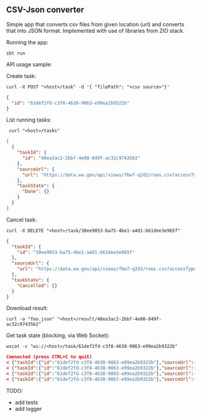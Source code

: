 ## CSV-Json converter

Simple app that converts csv files from given location (url) and converts that into JSON format. 
Implemented with use of libraries from ZIO stack. 

Running the app: 
```
sbt run
```

API usage sample: 

Create task:
```
curl -X POST "<host>/task" -d '{ "filePath": "<csv source>"}'
```
```json
{
  "id": "61def2fd-c3f8-4638-9063-e99ea2b9322b"
}
```

List running tasks:  
```
 curl "<host>/tasks" 
```
```json
[
  {
    "taskId": {
      "id": "48ea3ac2-2bbf-4e08-849f-ac32c97435b2"
    },
    "sourceUrl": {
      "url": "https://data.wa.gov/api/views/f6w7-q2d2/rows.csv?accessType=DOWNLOAD"
    },
    "taskState": {
      "Done": {}
    }
  }
]
```

Cancel task: 
```
curl -X DELETE "<host>/task/30ee9053-ba75-4be1-a4d1-b61dee3e965f"
```
```json
{
  "taskId": {
    "id": "30ee9053-ba75-4be1-a4d1-b61dee3e965f"
  },
  "sourceUrl": {
    "url": "https://data.wa.gov/api/views/f6w7-q2d2/rows.csv?accessType=DOWNLOAD"
  },
  "taskState": {
    "Cancelled": {}
  }
}
```

Download result: 
```
curl -o "foo.json" "<host>/result/48ea3ac2-2bbf-4e08-849f-ac32c97435b2"
```

Get task state (blocking, via Web Socket): 
```
wscat -c "ws://<host>/task/61def2fd-c3f8-4638-9063-e99ea2b9322b"
```
```json
Connected (press CTRL+C to quit)
< {"taskId":{"id":"61def2fd-c3f8-4638-9063-e99ea2b9322b"},"sourceUrl":{"url":"https://data.wa.gov/api/views/f6w7-q2d2/rows.csv?accessType=DOWNLOAD"},"taskState":{"Running":{}}}}
< {"taskId":{"id":"61def2fd-c3f8-4638-9063-e99ea2b9322b"},"sourceUrl":{"url":"https://data.wa.gov/api/views/f6w7-q2d2/rows.csv?accessType=DOWNLOAD"},"taskState":{"Running":{}}}}
< {"taskId":{"id":"61def2fd-c3f8-4638-9063-e99ea2b9322b"},"sourceUrl":{"url":"https://data.wa.gov/api/views/f6w7-q2d2/rows.csv?accessType=DOWNLOAD"},"taskState":{"Running":{}}}}
< {"taskId":{"id":"61def2fd-c3f8-4638-9063-e99ea2b9322b"},"sourceUrl":{"url":"https://data.wa.gov/api/views/f6w7-q2d2/rows.csv?accessType=DOWNLOAD"},"taskState":{"Running":{}}}}
```

TODO: 
 - add tests
 - add logger
